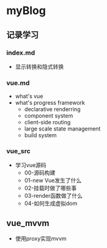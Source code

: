 # myBlog

## 记录学习

### index.md 
  - 显示转换和隐式转换
  
### vue.md
  - what's vue
  - what's progress framework
    - declarative renderring
    - component system
    - client-side routing
    - large scale state management
    - build system

### vue_src
  - 学习vue源码
    - 00-源码构建
    - 01-new Vue发生了什么
    - 02-挂载时做了哪些事
    - 03-render函数做了什么
    - 04-如何生成虚拟dom

## vue_mvvm
  - 使用proxy实现mvvm

